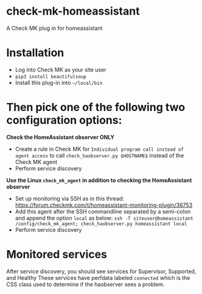 # check-mk-homeassistant
A Check MK plug in for homeassistant

# Installation
* Log into Check MK as your site user
* `pip3 install beautifulsoup`
* Install this plug-in into `~/local/bin`

# Then pick **one** of the following two configuration options:
**Check the HomeAssistant observer ONLY**
  * Create a rule in Check MK for `Individual program call instead of agent access` to call `check_haobserver.py $HOSTNAME$` instead of the Check MK agent
  * Perform service discovery
  
**Use the Linux `check_mk_agent` in addition to checking the HomeAssistant observer**
  * Set up monitoring via SSH as in this thread:
    https://forum.checkmk.com/t/homeassistant-monitoring-plugin/36753
  * Add this agent after the SSH commandline separated by a semi-colon and append the option `local` as below:
    `ssh -T siteuser@homeassistant /config/check_mk_agent; check_haobserver.py homeassistant local`
  * Perform service discovery
  
# Monitored services
After service discovery, you should see services for Supervisor, Supported, and Healthy
These services have perfdata labeled `connected` which is the CSS class used to determine if the haobserver sees a problem.

